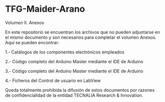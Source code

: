 # TFG-Maider-Arano
Volumen II. Anexos

En este repositorio se encuentran los archivos que no pueden adjuntarse en el mismo documento y son necesarios para completar el volumen Anexos.
Aquí se pueden encontrar:

1.- Catálogos de los componentes electrónicos empleados

2.- Código completo del Arduino Master mediante el IDE de Arduino

3.- Código completo del Arduino Master mediante el IDE de Arduino

4.- Ficheros del Control de usuario en LabView

Queda totalmente prohibida la difusión de estos documentos por razones de confidencialidad de la entidad TECNALIA Research & Innovation.
